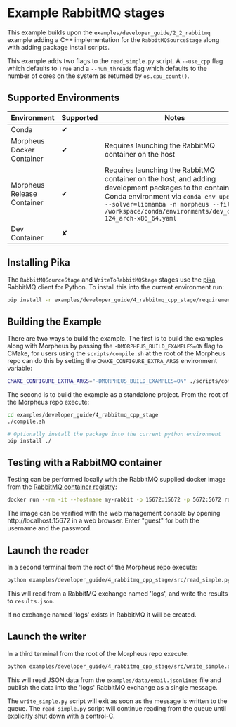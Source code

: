 <!--
SPDX-FileCopyrightText: Copyright (c) 2022-2024, NVIDIA CORPORATION & AFFILIATES. All rights reserved.
SPDX-License-Identifier: Apache-2.0

Licensed under the Apache License, Version 2.0 (the "License");
you may not use this file except in compliance with the License.
You may obtain a copy of the License at

http://www.apache.org/licenses/LICENSE-2.0

Unless required by applicable law or agreed to in writing, software
distributed under the License is distributed on an "AS IS" BASIS,
WITHOUT WARRANTIES OR CONDITIONS OF ANY KIND, either express or implied.
See the License for the specific language governing permissions and
limitations under the License.
-->

# Example RabbitMQ stages
This example builds upon the `examples/developer_guide/2_2_rabbitmq` example adding a C++ implementation for the `RabbitMQSourceStage` along with adding package install scripts.

This example adds two flags to the `read_simple.py` script. A `--use_cpp` flag which defaults to `True` and a `--num_threads` flag which defaults to the number of cores on the system as returned by `os.cpu_count()`.

## Supported Environments
| Environment | Supported | Notes |
|-------------|-----------|-------|
| Conda | ✔ | |
| Morpheus Docker Container | ✔ | Requires launching the RabbitMQ container on the host |
| Morpheus Release Container | ✔ | Requires launching the RabbitMQ container on the host, and adding development packages to the container's Conda environment via `conda env update --solver=libmamba -n morpheus --file /workspace/conda/environments/dev_cuda-124_arch-x86_64.yaml` |
| Dev Container | ✘ |  |

## Installing Pika
The `RabbitMQSourceStage` and `WriteToRabbitMQStage` stages use the [pika](https://pika.readthedocs.io/en/stable/#) RabbitMQ client for Python. To install this into the current environment run:
```bash
pip install -r examples/developer_guide/4_rabbitmq_cpp_stage/requirements.txt
```

## Building the Example
There are two ways to build the example. The first is to build the examples along with Morpheus by passing the `-DMORPHEUS_BUILD_EXAMPLES=ON` flag to CMake, for users using the `scripts/compile.sh` at the root of the Morpheus repo can do this by setting the `CMAKE_CONFIGURE_EXTRA_ARGS` environment variable:
```bash
CMAKE_CONFIGURE_EXTRA_ARGS="-DMORPHEUS_BUILD_EXAMPLES=ON" ./scripts/compile.sh
```

The second is to build the example as a standalone project. From the root of the Morpheus repo execute:
```bash
cd examples/developer_guide/4_rabbitmq_cpp_stage
./compile.sh

# Optionally install the package into the current python environment
pip install ./
```

## Testing with a RabbitMQ container
Testing can be performed locally with the RabbitMQ supplied docker image from the [RabbitMQ container registry](https://registry.hub.docker.com/_/rabbitmq/):
```bash
docker run --rm -it --hostname my-rabbit -p 15672:15672 -p 5672:5672 rabbitmq:3-management
```

The image can be verified with the web management console by opening http://localhost:15672 in a web browser. Enter "guest" for both the username and the password.

## Launch the reader
In a second terminal from the root of the Morpheus repo execute:
```bash
python examples/developer_guide/4_rabbitmq_cpp_stage/src/read_simple.py
```

This will read from a RabbitMQ exchange named 'logs', and write the results to `results.json`.

If no exchange named 'logs' exists in RabbitMQ it will be created.

## Launch the writer
In a third terminal from the root of the Morpheus repo execute:
```bash
python examples/developer_guide/4_rabbitmq_cpp_stage/src/write_simple.py
```

This will read JSON data from the `examples/data/email.jsonlines` file and publish the data into the 'logs' RabbitMQ exchange as a single message.

The `write_simple.py` script will exit as soon as the message is written to the queue. The `read_simple.py` script will continue reading from the queue until explicitly shut down with a control-C.
